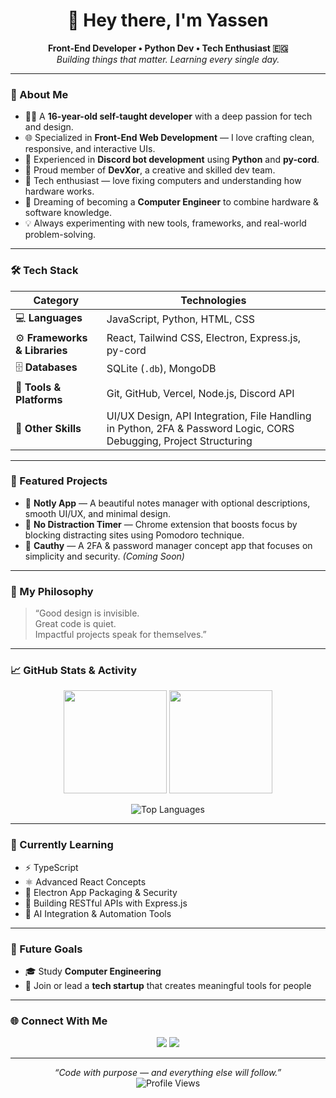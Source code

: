 <h1 align="center">👋 Hey there, I'm Yassen</h1>

<p align="center">
  <b>Front-End Developer • Python Dev • Tech Enthusiast 🇪🇬</b><br>
  <i>Building things that matter. Learning every single day.</i>
</p>

---

### 🚀 About Me

- 🧑‍💻 A **16-year-old self-taught developer** with a deep passion for tech and design.  
- 🌐 Specialized in **Front-End Web Development** — I love crafting clean, responsive, and interactive UIs.  
- 🤖 Experienced in **Discord bot development** using **Python** and **py-cord**.  
- 🧠 Proud member of **DevXor**, a creative and skilled dev team.  
- 🧩 Tech enthusiast — love fixing computers and understanding how hardware works.  
- 🎯 Dreaming of becoming a **Computer Engineer** to combine hardware & software knowledge.  
- 💡 Always experimenting with new tools, frameworks, and real-world problem-solving.

---

### 🛠️ Tech Stack

| Category | Technologies |
|-----------|---------------|
| 💻 **Languages** | JavaScript, Python, HTML, CSS |
| ⚙️ **Frameworks & Libraries** | React, Tailwind CSS, Electron, Express.js, py-cord |
| 🗄️ **Databases** | SQLite (`.db`), MongoDB |
| 🧰 **Tools & Platforms** | Git, GitHub, Vercel, Node.js, Discord API |
| 🎨 **Other Skills** | UI/UX Design, API Integration, File Handling in Python, 2FA & Password Logic, CORS Debugging, Project Structuring |

---

### 🌟 Featured Projects

- 🔹 **Notly App** — A beautiful notes manager with optional descriptions, smooth UI/UX, and minimal design.  
- 🔹 **No Distraction Timer** — Chrome extension that boosts focus by blocking distracting sites using Pomodoro technique.  
- 🔹 **Cauthy** — A 2FA & password manager concept app that focuses on simplicity and security. *(Coming Soon)*  


---

### 🧩 My Philosophy

> “Good design is invisible.  
> Great code is quiet.  
> Impactful projects speak for themselves.”

---

### 📈 GitHub Stats & Activity

<p align="center">
  <img src="https://github-readme-stats.vercel.app/api?username=YassenDev&show_icons=true&theme=radical&hide_border=true" height="165"/>
  <img src="https://github-readme-streak-stats.herokuapp.com/?user=YassenDev&theme=radical&hide_border=true" height="165"/>
</p>

<p align="center">
  <img src="https://github-readme-stats.vercel.app/api/top-langs/?username=YassenDev&layout=compact&theme=radical&hide_border=true" alt="Top Languages" />
</p>

---

### 🧠 Currently Learning

- ⚡ TypeScript  
- ⚛️ Advanced React Concepts  
- 🧩 Electron App Packaging & Security  
- 🧰 Building RESTful APIs with Express.js  
- 🧠 AI Integration & Automation Tools  

---

### 🧭 Future Goals

- 🎓 Study **Computer Engineering**  
- 💼 Join or lead a **tech startup** that creates meaningful tools for people  

---

### 🌐 Connect With Me

<p align="center">
  <a href="https://github.com/YassenDev"><img src="https://img.shields.io/badge/GitHub-YassenDev-181717?style=for-the-badge&logo=github"></a>
  <a href="https://discord.com/users/"><img src="https://img.shields.io/badge/Discord-i__lilhappy-5865F2?style=for-the-badge&logo=discord&logoColor=white"></a>
</p>

---

<p align="center">
  <i>“Code with purpose — and everything else will follow.”</i><br>
  <img src="https://komarev.com/ghpvc/?username=YassenDev&style=flat-square&color=blue" alt="Profile Views"/>
</p>
